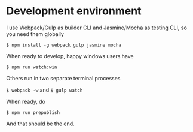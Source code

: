 # Development environment

I use Webpack/Gulp as builder CLI and Jasmine/Mocha as testing CLI, so you need them globally

  `$ npm install -g webpack gulp jasmine mocha`

When ready to develop, happy windows users have

  `$ npm run watch:win`

Others run in two separate terminal processes

  `$ webpack -w` and `$ gulp watch`

When ready, do

  `$ npm run prepublish`

And that should be the end.
